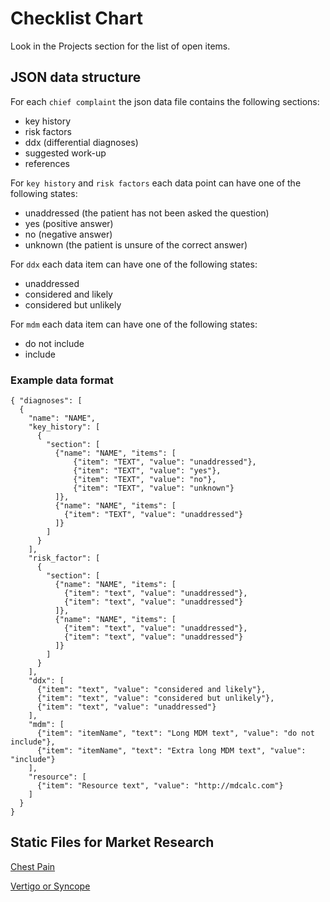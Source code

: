 # Checklist Chart

Look in the Projects section for the list of open items.

## JSON data structure

For each `chief complaint` the json data file contains the following sections:

- key history
- risk factors
- ddx (differential diagnoses)
- suggested work-up
- references

For `key history` and `risk factors` each data point can have one of the following states:

- unaddressed (the patient has not been asked the question)
- yes (positive answer)
- no (negative answer)
- unknown (the patient is unsure of the correct answer)

For `ddx` each data item can have one of the following states:

- unaddressed
- considered and likely
- considered but unlikely

For `mdm` each data item can have one of the following states:

- do not include
- include

### Example data format

    { "diagnoses": [
      {
        "name": "NAME",
        "key_history": [
          {
            "section": [
              {"name": "NAME", "items": [
                  {"item": "TEXT", "value": "unaddressed"},
                  {"item": "TEXT", "value": "yes"},
                  {"item": "TEXT", "value": "no"},
                  {"item": "TEXT", "value": "unknown"}
              ]},
              {"name": "NAME", "items": [
                {"item": "TEXT", "value": "unaddressed"}
              ]}
            ]
          }
        ],
        "risk_factor": [
          {
            "section": [
              {"name": "NAME", "items": [
                {"item": "text", "value": "unaddressed"},
                {"item": "text", "value": "unaddressed"}
              ]},
              {"name": "NAME", "items": [
                {"item": "text", "value": "unaddressed"},
                {"item": "text", "value": "unaddressed"}
              ]}
            ]
          }
        ],
        "ddx": [
          {"item": "text", "value": "considered and likely"},
          {"item": "text", "value": "considered but unlikely"},
          {"item": "text", "value": "unaddressed"}
        ],
        "mdm": [
          {"item": "itemName", "text": "Long MDM text", "value": "do not include"},
          {"item": "itemName", "text": "Extra long MDM text", "value": "include"}
        ],
        "resource": [
          {"item": "Resource text", "value": "http://mdcalc.com"}
        ]
      }
    }

## Static Files for Market Research

[Chest Pain](https://ericwilke.github.io/checklistchart/static/checklist-chart-chest-pain.html)

[Vertigo or Syncope](https://ericwilke.github.io/checklistchart/static/checklist-chart-vertigo-syncope.html)

